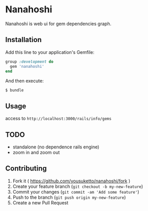 # Nanahoshi

Nanahoshi is web ui for gem dependencies graph.

## Installation

Add this line to your application's Gemfile:

```ruby
group :development do
  gem 'nanahoshi'
end
```

And then execute:

    $ bundle

## Usage
access to ```http://localhost:3000/rails/info/gems```

## TODO
- standalone (no dependence rails engine)
- zoom in and zoom out

## Contributing

1. Fork it ( https://github.com/yousuketto/nanahoshi/fork )
2. Create your feature branch (`git checkout -b my-new-feature`)
3. Commit your changes (`git commit -am 'Add some feature'`)
4. Push to the branch (`git push origin my-new-feature`)
5. Create a new Pull Request
